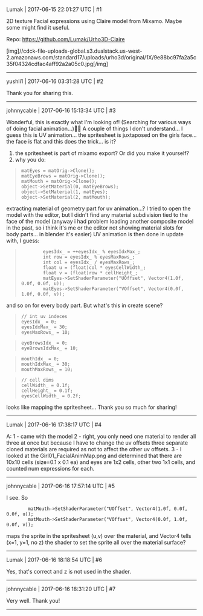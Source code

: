 Lumak | 2017-06-15 22:01:27 UTC | #1

2D texture Facial expressions using Claire model from Mixamo.  Maybe some might find it useful.

Repo: https://github.com/Lumak/Urho3D-Claire

[img]//cdck-file-uploads-global.s3.dualstack.us-west-2.amazonaws.com/standard17/uploads/urho3d/original/1X/9e88bc97fa2a5c35f04324cdfac4aff92a2a05c0.jpg[/img]

-------------------------

yushli1 | 2017-06-16 03:31:28 UTC | #2

Thank you for sharing this.

-------------------------

johnnycable | 2017-06-16 15:13:34 UTC | #3

Wonderful, this is exactly what I'm looking of! (Searching for various ways of doing facial animation...):slightly_smiling_face::slightly_smiling_face:
A couple of things I don't understand...
I guess this is UV animation... the spritesheet is juxtaposed on the girls face... the face is flat and this does the trick... is it?
1. the spritesheet is part of mixamo export? Or did you make it yourself?
2. why you do:
>     matEyes = matOrig->Clone();
>     matEyeBrows = matOrig->Clone();
>     matMouth = matOrig->Clone();
>     object->SetMaterial(0, matEyeBrows);
>     object->SetMaterial(1, matEyes);
>     object->SetMaterial(2, matMouth);

extracting material of geometry part for uv animation...? I tried to open the model with the editor, but I didn't find any material subdivision tied to the face of the model (anyway i had problem loading another composite model in the past, so i think it's me or the editor not showing material slots for body parts... in blender it's easier) 
UV animation is then done in update with, I guess:
>             eyesIdx_ = ++eyesIdx_ % eyesIdxMax_;
>             int row = eyesIdx_ % eyesMaxRows_;
>             int col = eyesIdx_ / eyesMaxRows_;
>             float u = (float)col * eyesCellWidth_;
>             float v = (float)row * cellHeight_;
>             matEyes->SetShaderParameter("UOffset", Vector4(1.0f, 0.0f, 0.0f, u));
>             matEyes->SetShaderParameter("VOffset", Vector4(0.0f, 1.0f, 0.0f, v));

and so on for every body part. But what's this in create scene?

>     // int uv indeces
>     eyesIdx_ = 0;
>     eyesIdxMax_ = 30;
>     eyesMaxRows_ = 10;

>     eyeBrowsIdx_ = 0;
>     eyeBrowsIdxMax_ = 10;

>     mouthIdx_ = 0;
>     mouthIdxMax_ = 30;
>     mouthMaxRows_ = 10;

>     // cell dims
>     cellWidth_ = 0.1f;
>     cellHeight_ = 0.1f;
>     eyesCellWidth_ = 0.2f;

looks like mapping the spritesheet...
Thank you so much for sharing!

-------------------------

Lumak | 2017-06-16 17:38:17 UTC | #4

A:
1 - came with the model
2 - right, you only need one material to render all three at once but because I have to change the uv offsets three separate cloned materials are required as not to affect the other uv offsets.
3 - I looked at the Girl01_FacialAnimMap.png and determined that there are 10x10 cells (size=0.1 x 0.1 ea) and eyes are 1x2 cells, other two 1x1 cells, and counted num expressions for each.

-------------------------

johnnycable | 2017-06-16 17:57:14 UTC | #5

I see. So 

            matMouth->SetShaderParameter("UOffset", Vector4(1.0f, 0.0f, 0.0f, u));
            matMouth->SetShaderParameter("VOffset", Vector4(0.0f, 1.0f, 0.0f, v));
maps the sprite in the spritesheet (u,v) over the material, and Vector4 tells (x=1, y=1, no z) the shader to set the sprite all over the material surface?

-------------------------

Lumak | 2017-06-16 18:18:54 UTC | #6

Yes, that's correct and z is not used in the shader.

-------------------------

johnnycable | 2017-06-16 18:31:20 UTC | #7

Very well. Thank you!

-------------------------

